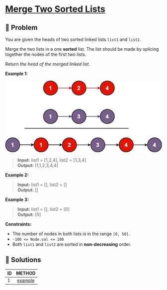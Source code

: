 # [Merge Two Sorted Lists](https://leetcode.com/problems/merge-two-sorted-lists/)

## 🚨 Problem
<!-- Explanation of problem. -->
You are given the heads of two sorted linked lists `list1` and `list2`.

Merge the two lists in a one **sorted** list. The list should be made by splicing together the nodes of the first two lists.

Return _the head of the merged linked list_.

**Example 1:**
<!-- An example of problem. -->
![example 1](./img/merge_ex1.jpg)

>**Input:** list1 = \[1,2,4\], list2 = \[1,3,4\] </br> <!-- Input example. -->
**Output:** \[1,1,2,3,4,4\] </br> <!-- Output example. -->

**Example 2:**
<!-- An example of problem. -->

>**Input:** list1 = \[\], list2 = \[\] </br> <!-- Input example. -->
**Output:** \[\] </br> <!-- Output example. -->

**Example 3:**
<!-- An example of problem. -->

>**Input:** list1 = \[\], list2 = \[0\] </br> <!-- Input example. -->
**Output:** \[0\] </br> <!-- Output example. -->

**Constraints:**
<!-- Constraints of problem. -->
- The number of nodes in both lists is in the range `[0, 50]`.
- `-100 <= Node.val <= 100`
- Both `list1` and `list2` are sorted in **non-decreasing** order.

## 🔐 Solutions
<!-- Solutions of problem and their links. -->

| ID  |         METHOD         |
| :-- | :--------------------: |
| 1   | [example](1-answer.md) |
